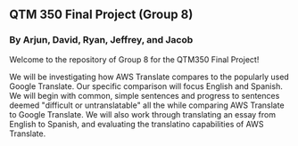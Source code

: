 ## QTM 350 Final Project (Group 8)
### By Arjun, David, Ryan, Jeffrey, and Jacob

Welcome to the repository of Group 8 for the QTM350 Final Project!

We will be investigating how AWS Translate compares to the popularly used Google Translate. Our specific comparison will focus English and Spanish.
We will begin with common, simple sentences and progress to sentences deemed "difficult or untranslatable" all the while comparing AWS Translate to Google Translate.
We will also work through translating an essay from English to Spanish, and evaluating the translatino capabilities of AWS Translate. 


